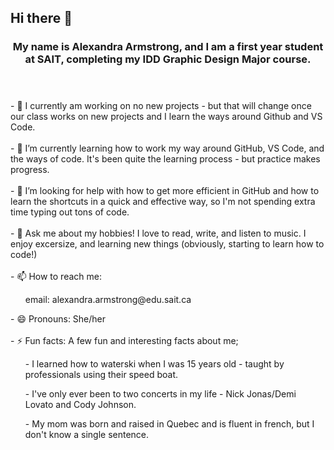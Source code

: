 ## Hi there 👋

<!--
**DMAlexandra08/DMAlexandra08** is a ✨ _special_ ✨ repository because its `README.md` (this file) appears on your GitHub profile.

Here are some ideas to get you started:--!>

<header>
    <h3>My name is Alexandra Armstrong, and I am a first year student at SAIT, completing my IDD Graphic Design Major course.</h3>
</header>

- 🔭 I currently am working on no new projects - but that will change once our class works on new projects and I learn the ways around Github and VS Code.<br><br>
- 🌱 I’m currently learning how to work my way around GitHub, VS Code, and the ways of code. It's been quite the learning process - but practice makes progress.<br><br>
- 🤔 I’m looking for help with how to get more efficient in GitHub and how to learn the shortcuts in a quick and effective way, so I'm not spending extra time typing out tons of code. <br><br>
- 💬 Ask me about my hobbies! I love to read, write, and listen to music. I enjoy excersize, and learning new things (obviously, starting to learn how to code!) <br><br>
- 📫 How to reach me:<br>
<ul>
    <p>email: alexandra.armstrong@edu.sait.ca</p>
</ul>
- 😄 Pronouns: She/her<br><br>
- ⚡ Fun facts: A few fun and interesting facts about me;
<ul>
    <p> - I learned how to waterski when I was 15 years old - taught by professionals using their speed boat.</p>
    <p> - I've only ever been to two concerts in my life - Nick Jonas/Demi Lovato and Cody Johnson. </p>
    <p> - My mom was born and raised in Quebec and is fluent in french, but I don't know a single sentence.</p>
</ul>